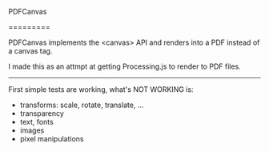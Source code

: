 PDFCanvas

=========

PDFCanvas implements the &lt;canvas&gt; API and renders into a PDF instead of a canvas tag.

I made this as an attmpt at getting Processing.js to render to PDF files.

---------

First simple tests are working, what's NOT WORKING is:

- transforms: scale, rotate, translate, ...
- transparency
- text, fonts
- images
- pixel manipulations
